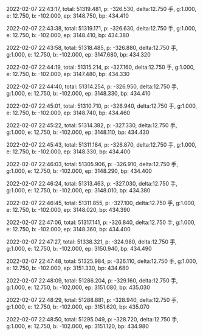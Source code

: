 2022-02-07 22:43:17, total: 51319.481, p: -326.530, delta:12.750 手, g:1.000, e: 12.750, b: -102.000, ep: 3148.750, bp: 434.410

2022-02-07 22:43:38, total: 51319.171, p: -326.630, delta:12.750 手, g:1.000, e: 12.750, b: -102.000, ep: 3148.410, bp: 434.380

2022-02-07 22:43:58, total: 51318.485, p: -326.880, delta:12.750 手, g:1.000, e: 12.750, b: -102.000, ep: 3147.680, bp: 434.320

2022-02-07 22:44:19, total: 51315.214, p: -327.160, delta:12.750 手, g:1.000, e: 12.750, b: -102.000, ep: 3147.480, bp: 434.330

2022-02-07 22:44:40, total: 51314.254, p: -326.950, delta:12.750 手, g:1.000, e: 12.750, b: -102.000, ep: 3148.330, bp: 434.410

2022-02-07 22:45:01, total: 51310.710, p: -326.940, delta:12.750 手, g:1.000, e: 12.750, b: -102.000, ep: 3148.740, bp: 434.460

2022-02-07 22:45:22, total: 51314.382, p: -327.330, delta:12.750 手, g:1.000, e: 12.750, b: -102.000, ep: 3148.110, bp: 434.430

2022-02-07 22:45:43, total: 51311.184, p: -326.870, delta:12.750 手, g:1.000, e: 12.750, b: -102.000, ep: 3148.330, bp: 434.400

2022-02-07 22:46:03, total: 51305.906, p: -326.910, delta:12.750 手, g:1.000, e: 12.750, b: -102.000, ep: 3148.290, bp: 434.400

2022-02-07 22:46:24, total: 51313.463, p: -327.030, delta:12.750 手, g:1.000, e: 12.750, b: -102.000, ep: 3148.010, bp: 434.380

2022-02-07 22:46:45, total: 51311.855, p: -327.100, delta:12.750 手, g:1.000, e: 12.750, b: -102.000, ep: 3148.020, bp: 434.390

2022-02-07 22:47:06, total: 51317.141, p: -326.840, delta:12.750 手, g:1.000, e: 12.750, b: -102.000, ep: 3148.360, bp: 434.400

2022-02-07 22:47:27, total: 51338.321, p: -324.980, delta:12.750 手, g:1.000, e: 12.750, b: -102.000, ep: 3150.940, bp: 434.490

2022-02-07 22:47:48, total: 51325.984, p: -326.110, delta:12.750 手, g:1.000, e: 12.750, b: -102.000, ep: 3151.330, bp: 434.680

2022-02-07 22:48:09, total: 51286.204, p: -329.160, delta:12.750 手, g:1.000, e: 12.750, b: -102.000, ep: 3151.080, bp: 435.030

2022-02-07 22:48:29, total: 51288.881, p: -328.940, delta:12.750 手, g:1.000, e: 12.750, b: -102.000, ep: 3151.620, bp: 435.070

2022-02-07 22:48:50, total: 51295.049, p: -328.720, delta:12.750 手, g:1.000, e: 12.750, b: -102.000, ep: 3151.120, bp: 434.980